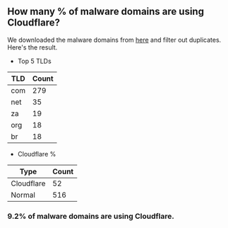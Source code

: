 ## How many % of malware domains are using Cloudflare?


We downloaded the malware domains from [here](https://urlhaus.abuse.ch) and filter out duplicates.
Here's the result.


[//]: # (start replacement)


- Top 5 TLDs

| TLD | Count |
| --- | --- |
| com | 279 |
| net | 35 |
| za | 19 |
| org | 18 |
| br | 18 |


- Cloudflare %

| Type | Count |
| --- | --- |
| Cloudflare | 52 |
| Normal | 516 |


### 9.2% of malware domains are using Cloudflare.